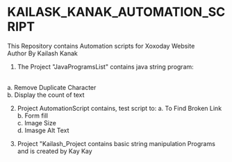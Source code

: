 # KAILASK_KANAK_AUTOMATION_SCRIPT
This Repository contains Automation scripts for Xoxoday Website
<br>
Author By Kailash Kanak
<br>
1.  The Project "JavaProgramsList" contains java string program:
<br>
    a. Remove Duplicate Character
  <br>
    b. Display the count of text

2. Project AutomationScript contains, test script to:
    a. To Find Broken Link <br>
    b. Form fill<br>
    c. Image Size <br>
    d. Imasge Alt Text
   <br>

3. Project "Kailash_Project contains basic string manipulation Programs and is created by Kay Kay<br>




